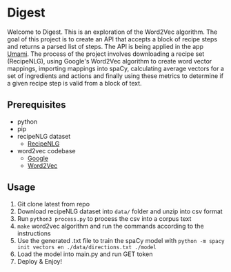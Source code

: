 # Digest

Welcome to Digest. This is an exploration of the Word2Vec algorithm. The goal of this project is to create an API that accepts a block of recipe steps and returns a parsed list of steps. The API is being applied in the app [Umami](https://github.com/ubclaunchpad/umami). The process of the project involves downloading a recipe set (RecipeNLG), using Google's Word2Vec algorithm to create word vector mappings, importing mappings into spaCy, calculating average vectors for a set of ingredients and actions and finally using these metrics to determine if a given recipe step is valid from a block of text.

## Prerequisites
- python
- pip
- recipeNLG dataset
    - [RecipeNLG](https://github.com/Glorf/recipenlg)
- word2vec codebase
    - [Google](https://code.google.com/archive/p/word2vec/)
    - [Word2Vec](https://github.com/tmikolov/word2vec)

## Usage
1. Git clone latest from repo
2. Download recipeNLG dataset into `data/` folder and unzip into csv format
3. Run `python3 process.py` to process the csv into a corpus text
4. `make` word2vec algorithm and run the commands according to the instructions
5. Use the generated .txt file to train the spaCy model with `python -m spacy init vectors en ./data/directions.txt ./model`
6. Load the model into main.py and run GET token
7. Deploy & Enjoy!